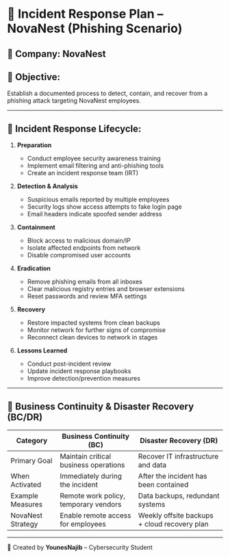 # 🚨 Incident Response Plan – NovaNest (Phishing Scenario)

## 🏢 Company: NovaNest

## 🎯 Objective:
Establish a documented process to detect, contain, and recover from a phishing attack targeting NovaNest employees.

---

## 📌 Incident Response Lifecycle:

1. **Preparation**  
   - Conduct employee security awareness training  
   - Implement email filtering and anti-phishing tools  
   - Create an incident response team (IRT)

2. **Detection & Analysis**  
   - Suspicious emails reported by multiple employees  
   - Security logs show access attempts to fake login page  
   - Email headers indicate spoofed sender address  

3. **Containment**  
   - Block access to malicious domain/IP  
   - Isolate affected endpoints from network  
   - Disable compromised user accounts  

4. **Eradication**  
   - Remove phishing emails from all inboxes  
   - Clear malicious registry entries and browser extensions  
   - Reset passwords and review MFA settings  

5. **Recovery**  
   - Restore impacted systems from clean backups  
   - Monitor network for further signs of compromise  
   - Reconnect clean devices to network in stages  

6. **Lessons Learned**  
   - Conduct post-incident review  
   - Update incident response playbooks  
   - Improve detection/prevention measures  

---

## 🔄 Business Continuity & Disaster Recovery (BC/DR)

| Category             | Business Continuity (BC)                       | Disaster Recovery (DR)                        |
|----------------------|------------------------------------------------|-----------------------------------------------|
| Primary Goal         | Maintain critical business operations         | Recover IT infrastructure and data            |
| When Activated       | Immediately during the incident                | After the incident has been contained         |
| Example Measures     | Remote work policy, temporary vendors          | Data backups, redundant systems               |
| NovaNest Strategy    | Enable remote access for employees             | Weekly offsite backups + cloud recovery plan  |

---

📄 Created by **YounesNajib** – Cybersecurity Student
